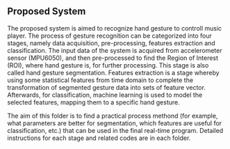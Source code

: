 Proposed System
--
The proposed system is aimed to recognize hand gesture to controll music player. The process of gesture recognition can be categorized into four stages, namely data acquisition, pre-processing, features extraction and classification. The input data of the system is acquired from accelerometer sensor (MPU6050), and then pre-processed to find the Region of Interest (ROI), where hand gesture is, for further processing. This stage is also called hand gesture segmentation. Features extraction is a stage whereby using some statistical features from time domain to complete the transformation of segmented gesture data into sets of feature vector. Afterwards, for classification, machine learning is used to model the selected features, mapping them to a specific hand gesture.<br>

The aim of this folder is to find a practical process methond (for example, what parameters are better for segmentation, which features are useful for classification, etc.) that can be used in the final real-time program. Detailed instructions for each stage and related codes are in each folder.<br>
